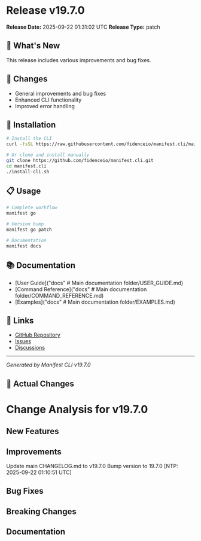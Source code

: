 # Release v19.7.0

**Release Date:** 2025-09-22 01:31:02 UTC
**Release Type:** patch

## 🎯 What's New

This release includes various improvements and bug fixes.

## 🔧 Changes

- General improvements and bug fixes
- Enhanced CLI functionality
- Improved error handling

## 🚀 Installation

```bash
# Install the CLI
curl -fsSL https://raw.githubusercontent.com/fidenceio/manifest.cli/main/install-cli.sh | bash

# Or clone and install manually
git clone https://github.com/fidenceio/manifest.cli.git
cd manifest.cli
./install-cli.sh
```

## 📋 Usage

```bash
# Complete workflow
manifest go

# Version bump
manifest go patch

# Documentation
manifest docs
```

## 📚 Documentation

- [User Guide]("docs"                 # Main documentation folder/USER_GUIDE.md)
- [Command Reference]("docs"                 # Main documentation folder/COMMAND_REFERENCE.md)
- [Examples]("docs"                 # Main documentation folder/EXAMPLES.md)

## 🔗 Links

- [GitHub Repository](https://github.com/fidenceio/fidenceio.manifest.cli)
- [Issues](https://github.com/fidenceio/fidenceio.manifest.cli/issues)
- [Discussions](https://github.com/fidenceio/fidenceio.manifest.cli/discussions)

---
*Generated by Manifest CLI v19.7.0*

## 🔧 Actual Changes

# Change Analysis for v19.7.0

## New Features


## Improvements
Update main CHANGELOG.md to v19.7.0
Bump version to 19.7.0 [NTP: 2025-09-22 01:10:51 UTC]

## Bug Fixes


## Breaking Changes


## Documentation


